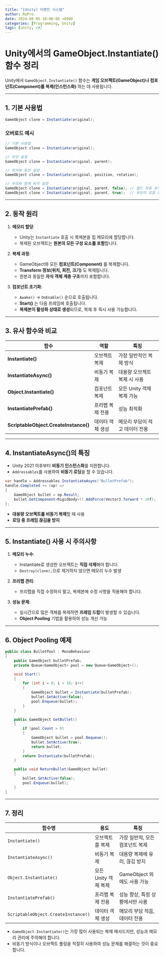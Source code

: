 ```yaml
---
title: "[Unity] 이벤트 시스템"
author: RePro
date: 2024-08-05 10:00:00 +0900
categories: [Programming, Unity]
tags: [unity, c#]
---
```


# Unity에서의 GameObject.Instantiate() 함수 정리

Unity에서 `GameObject.Instantiate()` 함수는 **게임 오브젝트(GameObject)나 컴포넌트(Component)를 복제(인스턴스화)** 하는 데 사용됩니다.

---

## 1. 기본 사용법

```csharp
GameObject clone = Instantiate(original);
```

### 오버로드 예시

```csharp
// 기본 사용법
GameObject clone = Instantiate(original);

// 부모 설정
GameObject clone = Instantiate(original, parent);

// 위치와 회전 설정
GameObject clone = Instantiate(original, position, rotation);

// 부모와 함께 위치 설정
GameObject clone = Instantiate(original, parent, false); // 월드 좌표 유지
GameObject clone = Instantiate(original, parent, true);  // 부모의 로컬 좌표로 이동
```

---

## 2. 동작 원리

1. **메모리 할당**:  
   - Unity는 `Instantiate` 호출 시 복제본을 힙 메모리에 할당합니다.  
   - 복제된 오브젝트는 **원본의 모든 구성 요소를 포함**합니다.  

2. **복제 과정**:
   - GameObject와 모든 **컴포넌트(Component)** 를 복제합니다.  
   - **Transform 정보(위치, 회전, 크기)** 도 복제됩니다.  
   - 원본과 동일한 **자식 객체 계층 구조**까지 포함합니다.  

3. **컴포넌트 초기화**:
   - `Awake()` → `OnEnable()` 순으로 호출됩니다.  
   - **Start()** 는 다음 프레임에 호출됩니다.  
   - **복제본이 활성화 상태로 생성**되므로, 복제 후 즉시 사용 가능합니다.  

---

## 3. 유사 함수와 비교

| 함수                            | 역할                           | 특징                                       |
|--------------------------------|--------------------------------|--------------------------------------------|
| **Instantiate()**               | 오브젝트 복제                   | 가장 일반적인 복제 방식                     |
| **InstantiateAsync()**          | 비동기 복제                     | 대용량 오브젝트 복제 시 사용                 |
| **Object.Instantiate()**        | 컴포넌트 복제                   | 모든 Unity 객체 복제 가능                   |
| **InstantiatePrefab()**         | 프리팹 복제 전용                | 성능 최적화                                 |
| **ScriptableObject.CreateInstance()** | 데이터 객체 생성 | 메모리 부담이 적고 데이터 전용               |

---

## 4. InstantiateAsync()의 특징

- Unity 2021 이후부터 **비동기 인스턴스화**를 지원합니다.  
- `Addressables`를 사용하여 **비동기 로딩**을 할 수 있습니다.  

```csharp
var handle = Addressables.InstantiateAsync("BulletPrefab");
handle.Completed += (op) =>
{
    GameObject bullet = op.Result;
    bullet.GetComponent<Rigidbody>().AddForce(Vector3.forward * 10f);
};
```

- **대용량 오브젝트를 비동기 복제**할 때 사용  
- **로딩 중 프레임 끊김을 방지**  

---

## 5. Instantiate() 사용 시 주의사항

1. **메모리 누수**:
   - Instantiate로 생성한 오브젝트는 **직접 삭제**해야 합니다.
   - `Destroy(clone);`으로 제거하지 않으면 메모리 누수 발생

2. **프리팹 관리**:
   - 프리팹을 직접 수정하지 말고, 복제본에 수정 사항을 적용해야 합니다.  

3. **성능 문제**:
   - 실시간으로 많은 객체를 복제하면 **프레임 드랍**이 발생할 수 있습니다.  
   - **Object Pooling** 기법을 활용하여 성능 개선 가능  

---

## 6. Object Pooling 예제

```csharp
public class BulletPool : MonoBehaviour
{
    public GameObject bulletPrefab;
    private Queue<GameObject> pool = new Queue<GameObject>();

    void Start()
    {
        for (int i = 0; i < 10; i++)
        {
            GameObject bullet = Instantiate(bulletPrefab);
            bullet.SetActive(false);
            pool.Enqueue(bullet);
        }
    }

    public GameObject GetBullet()
    {
        if (pool.Count > 0)
        {
            GameObject bullet = pool.Dequeue();
            bullet.SetActive(true);
            return bullet;
        }
        return Instantiate(bulletPrefab);
    }

    public void ReturnBullet(GameObject bullet)
    {
        bullet.SetActive(false);
        pool.Enqueue(bullet);
    }
}
```

---

## 7. 정리

| 함수명                           | 용도                          | 특징                                      |
|--------------------------------|--------------------------------|-------------------------------------------|
| `Instantiate()`                 | 오브젝트를 복제                | 가장 일반적, 모든 컴포넌트 복제              |
| `InstantiateAsync()`            | 비동기 복제                    | 대용량 복제에 유리, 끊김 방지                |
| `Object.Instantiate()`          | 모든 Unity 객체 복제            | GameObject 외에도 사용 가능                 |
| `InstantiatePrefab()`           | 프리팹 복제 전용               | 성능 향상, 특정 상황에서만 사용              |
| `ScriptableObject.CreateInstance()` | 데이터 객체 생성 | 메모리 부담 적음, 데이터 전용                 |

- `GameObject.Instantiate()`는 가장 많이 사용되는 복제 메서드지만, 성능과 메모리 관리에 주의해야 합니다.  
- 비동기 방식이나 오브젝트 풀링을 적절히 사용하여 성능 문제를 해결하는 것이 중요합니다.  
